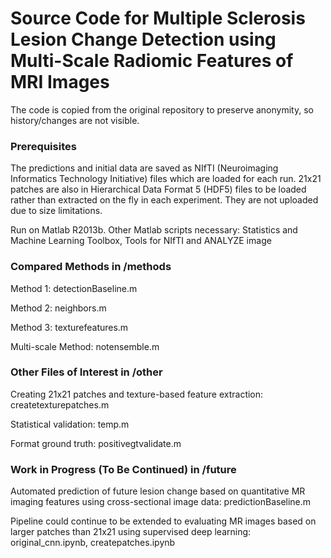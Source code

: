 # Source Code for Multiple Sclerosis Lesion Change Detection using Multi-Scale Radiomic Features of MRI Images

The code is copied from the original repository to preserve anonymity, so history/changes are not visible.

### Prerequisites

The predictions and initial data are saved as NIfTI (Neuroimaging Informatics Technology Initiative) files which are loaded for each run. 21x21 patches are also in Hierarchical Data Format 5 (HDF5) files to be loaded rather than extracted on the fly in each experiment. They are not uploaded due to size limitations.

Run on Matlab R2013b. Other Matlab scripts necessary: Statistics and Machine Learning Toolbox, Tools for NIfTI and ANALYZE image

### Compared Methods in /methods

Method 1: detectionBaseline.m

Method 2: neighbors.m

Method 3: texturefeatures.m

Multi-scale Method: notensemble.m

### Other Files of Interest in /other

Creating 21x21 patches and texture-based feature extraction: createtexturepatches.m

Statistical validation: temp.m

Format ground truth: positivegtvalidate.m

### Work in Progress (To Be Continued) in /future

Automated prediction of future lesion change based on quantitative MR imaging features using cross-sectional image data: predictionBaseline.m

Pipeline could continue to be extended to evaluating MR images based on larger patches than 21x21 using supervised deep learning: original_cnn.ipynb, createpatches.ipynb
